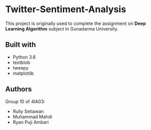 # Twitter-Sentiment-Analysis

This project is originally used to complete the assignment on **Deep Learning Algorithm** subject in Gunadarma University.

## Built with
* Python 3.6
* textblob
* tweepy
* matplotlib

## Authors
Group 10 of 4IA03:
* Rully Setiawan
* Muhammad Mahdi
* Ryan Puji Ambari
